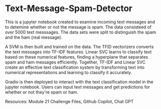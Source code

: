 # Text-Message-Spam-Detector
This is a jupyter notebook created to examine incoming text messages and to detemine whether or not the message is spam. The data consisteed of over 5000 text messsages. The data sets were split to distinguish the spam and the ham (real message). 

A SVM is then built and trained on the data. The TFID vectorizers converts the text messages into TF-IDF features. Linear SVC learns to classify text based on these numerical features, finding a hyperplane that separates spam and ham messages efficiently. Together, TF-IDF and Linear SVC create an effective text classification system by transforming text into numerical representations and learning to classify it accurately.

Gradio is then deployed to interact with the text classification model in the jupyter notebook. Users can input text messages and get predictions for whether or not they're spam or ham.  

Resources:
Module 21 Challenge Files,
Github Copilot,
Chat GPT
